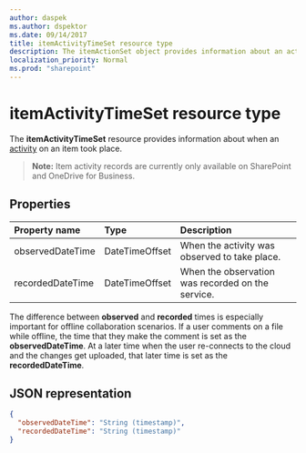 ```yaml
---
author: daspek
ms.author: dspektor
ms.date: 09/14/2017
title: itemActivityTimeSet resource type
description: The itemActionSet object provides information about an activity that took place on an item.
localization_priority: Normal
ms.prod: "sharepoint"
---
```

# itemActivityTimeSet resource type

The **itemActivityTimeSet** resource provides information about when an [activity][activity] on an item took place.

>**Note:** Item activity records are currently only available on SharePoint and OneDrive for Business.

[activity]: itemactivity.md

## Properties

| Property name    | Type           | Description
|:-----------------|:---------------|:-----------------------------------------
| observedDateTime | DateTimeOffset | When the activity was observed to take place.
| recordedDateTime | DateTimeOffset | When the observation was recorded on the service.

The difference between **observed** and **recorded** times is especially important for offline collaboration scenarios.
If a user comments on a file while offline, the time that they make the comment is set as the **observedDateTime**.
At a later time when the user re-connects to the cloud and the changes get uploaded, that later time is set as the **recordedDateTime**.

## JSON representation

<!-- {
  "blockType": "resource",
  "optionalProperties": [ ],
  "keyProperty": "id",
  "@type": "microsoft.graph.itemActivityTimeSet",
  "@type.aka": "oneDrive.times",
  "@property.aka": "observedDateTime=observedTime recordedDateTime=recordedTime"
}-->

```json
{
  "observedDateTime": "String (timestamp)",
  "recordedDateTime": "String (timestamp)"
}
```

<!--
{
  "type": "#page.annotation",
  "description": "The itemActionSet object provides information about an activity that took place on an item.",
  "keywords": "activities,activity,action",
  "section": "documentation",
  "tocPath": "Resources/itemActionSet",
  "suppressions": []
}
-->
